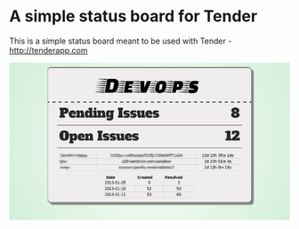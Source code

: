 # A simple status board for Tender

This is a simple status board meant to be used with Tender - http://tenderapp.com

![Alt text](tender-status.png)


